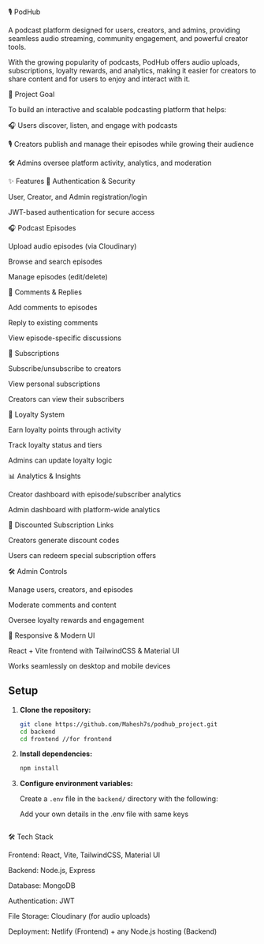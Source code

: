 🎙️ PodHub

A podcast platform designed for users, creators, and admins, providing seamless audio streaming, community engagement, and powerful creator tools.

With the growing popularity of podcasts, PodHub offers audio uploads, subscriptions, loyalty rewards, and analytics, making it easier for creators to share content and for users to enjoy and interact with it.

🚀 Project Goal

To build an interactive and scalable podcasting platform that helps:

🎧 Users discover, listen, and engage with podcasts

🎙️ Creators publish and manage their episodes while growing their audience

🛠️ Admins oversee platform activity, analytics, and moderation

✨ Features
🔐 Authentication & Security

User, Creator, and Admin registration/login

JWT-based authentication for secure access

🎧 Podcast Episodes

Upload audio episodes (via Cloudinary)

Browse and search episodes

Manage episodes (edit/delete)

💬 Comments & Replies

Add comments to episodes

Reply to existing comments

View episode-specific discussions

🔔 Subscriptions

Subscribe/unsubscribe to creators

View personal subscriptions

Creators can view their subscribers

🎁 Loyalty System

Earn loyalty points through activity

Track loyalty status and tiers

Admins can update loyalty logic

📊 Analytics & Insights

Creator dashboard with episode/subscriber analytics

Admin dashboard with platform-wide analytics

💸 Discounted Subscription Links

Creators generate discount codes

Users can redeem special subscription offers

🛠️ Admin Controls

Manage users, creators, and episodes

Moderate comments and content

Oversee loyalty rewards and engagement

🎨 Responsive & Modern UI

React + Vite frontend with TailwindCSS & Material UI

Works seamlessly on desktop and mobile devices

## Setup

1. **Clone the repository:**
   ```sh
   git clone https://github.com/Mahesh7s/podhub_project.git
   cd backend
   cd frontend //for frontend
   ```

2. **Install dependencies:**
   ```sh
   npm install
   ```

3. **Configure environment variables:**

   Create a `.env` file in the `backend/` directory with the following:

   Add your own details in the .env file with same keys

   ```

🛠️ Tech Stack

Frontend: React, Vite, TailwindCSS, Material UI

Backend: Node.js, Express

Database: MongoDB

Authentication: JWT

File Storage: Cloudinary (for audio uploads)

Deployment: Netlify (Frontend) + any Node.js hosting (Backend)
